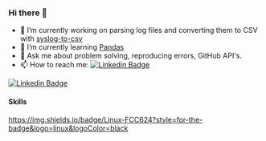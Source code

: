 ### Hi there 👋

- 🔭 I’m currently working on parsing log files and converting them to CSV with [syslog-to-csv](http://github.com/gm3dmo/syslog-to-csv)
- 🌱 I’m currently learning [Pandas](https://pandas.pydata.org/)
- 💬 Ask me about problem solving, reproducing errors, GitHub API's.
- 📫 How to reach me: [![Linkedin Badge](https://img.shields.io/badge/-davidmorris-blue?style=flat&logo=Linkedin&logoColor=white)](https://www.linkedin.com/in/david-morris-3049a5b/)

[![Linkedin Badge](https://img.shields.io/badge/-kakbar-blue?style=flat&logo=Linkedin&logoColor=white)](https://www.linkedin.com/in/kakbar)

#### Skills
[](https://img.shields.io/badge/Python-3776AB?style=for-the-badge&logo=python&logoColor=white)
https://img.shields.io/badge/Linux-FCC624?style=for-the-badge&logo=linux&logoColor=black
